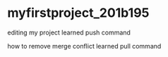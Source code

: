 # myfirstproject_201b195
editing my project
learned push command

how to remove merge conflict
learned pull command

